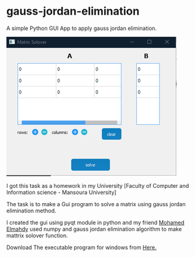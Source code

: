 # gauss-jordan-elimination
A  simple Python GUI App to apply  gauss jordan elimination.
<br>

![image](https://github.com/mohamedmofid/gauss-jordan-elimination/blob/main/images/linear_task.png)

I got this task as a homework in my University [Faculty of Computer and Information science - Mansoura University]
<br>

The task is to make a Gui program to solve a matrix using gauss jordan elimination method.
<br>

I created the gui using pyqt module in python and my friend <a href="https://github.com/Mohamedelmahdy01">Mohamed Elmahdy</a> used numpy and gauss jordan elimination algorithm to make mattrix solover function. 
<br>

Download The executable program for windows from  <a href="https://github.com/mohamedmofid/gauss-jordan-elimination/releases/tag/v0.1">Here.</a>
